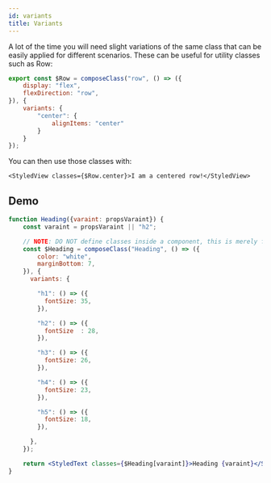 ```yaml
---
id: variants
title: Variants
---
```


A lot of the time you will need slight variations of the same class that can be easily applied for different scenarios. These can be useful for utility classes such as Row:

```jsx
export const $Row = composeClass("row", () => ({
    display: "flex",
    flexDirection: "row",
}), {
    variants: {
        "center": {
            alignItems: "center"
        }
    }
});
```

You can then use those classes with:

```tsx
<StyledView classes={$Row.center}>I am a centered row!</StyledView>
```

## Demo

```jsx live
function Heading({varaint: propsVaraint}) {
    const varaint = propsVaraint || "h2";

    // NOTE: DO NOT define classes inside a component, this is merely for demonstration
    const $Heading = composeClass("Heading", () => ({
        color: "white",
        marginBottom: 7,
    }), {
      variants: {

        "h1": () => ({
          fontSize: 35,
        }),

        "h2": () => ({
          fontSize  : 28,
        }),

        "h3": () => ({
          fontSize: 26,
        }),

        "h4": () => ({
          fontSize: 23,
        }),

        "h5": () => ({
          fontSize: 18,
        }),

      },
    });

    return <StyledText classes={$Heading[varaint]}>Heading {varaint}</StyledText>;
}
```
